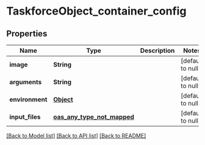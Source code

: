 # TaskforceObject_container_config
## Properties

| Name | Type | Description | Notes |
|------------ | ------------- | ------------- | -------------|
| **image** | **String** |  | [default to null] |
| **arguments** | **String** |  | [default to null] |
| **environment** | [**Object**](.md) |  | [default to null] |
| **input\_files** | [**oas_any_type_not_mapped**](.md) |  | [default to null] |

[[Back to Model list]](../README.md#documentation-for-models) [[Back to API list]](../README.md#documentation-for-api-endpoints) [[Back to README]](../README.md)

